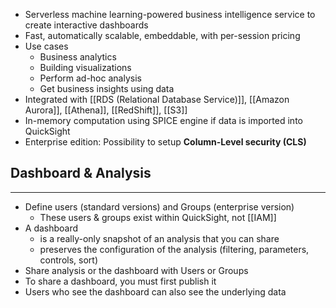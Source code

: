 - Serverless machine learning-powered business intelligence service to create interactive dashboards
- Fast, automatically scalable, embeddable, with per-session pricing
- Use cases
	- Business analytics
	- Building visualizations
	- Perform ad-hoc analysis
	- Get business insights using data
- Integrated with [[RDS (Relational Database Service)]], [[Amazon Aurora]], [[Athena]], [[RedShift]], [[S3]]
- In-memory computation using SPICE engine if data is imported into QuickSight
- Enterprise edition: Possibility to setup __Column-Level security (CLS)__

## Dashboard & Analysis
---
- Define users (standard versions) and Groups (enterprise version)
	- These users & groups exist within QuickSight, not [[IAM]]
- A dashboard
	- is a really-only snapshot of an analysis that you can share
	- preserves the configuration of the analysis (filtering, parameters, controls, sort)
- Share analysis or the dashboard with Users or Groups
- To share a dashboard, you must first publish it
- Users who see the dashboard can also see the underlying data